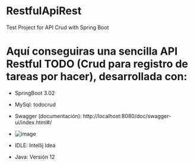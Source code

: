 # RestfulApiRest
Test Project for API Crud with Spring Boot

# Aquí conseguiras una sencilla API Restful TODO (Crud para registro de tareas por hacer), desarrollada con:
- SpringBoot 3.02
- MySql: todocrud
- Swagger (documentación): http://localhost:8080/doc/swagger-ui/index.html#/
 
- ![image](https://github.com/softwareych/RestfulApiRest/assets/82737084/222d89f1-e336-4515-891b-747c60a59b8c)

- IDLE: Intellij Idea
- Java: Versión 12
